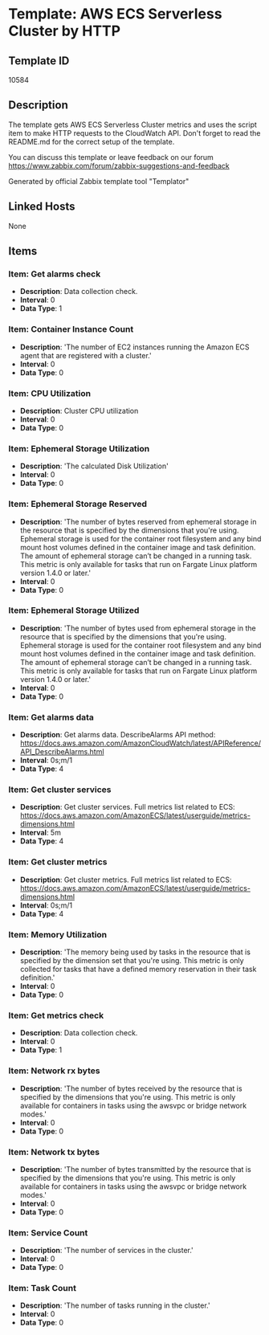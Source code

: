 # Template: AWS ECS Serverless Cluster by HTTP

## Template ID
10584

## Description
The template gets AWS ECS Serverless Cluster metrics and uses the script item to make HTTP requests to the CloudWatch API.
Don't forget to read the README.md for the correct setup of the template.

You can discuss this template or leave feedback on our forum https://www.zabbix.com/forum/zabbix-suggestions-and-feedback

Generated by official Zabbix template tool "Templator"

## Linked Hosts
None

## Items

### Item: Get alarms check
- **Description**: Data collection check.
- **Interval**: 0
- **Data Type**: 1

### Item: Container Instance Count
- **Description**: 'The number of EC2 instances running the Amazon ECS agent that are registered with a cluster.'
- **Interval**: 0
- **Data Type**: 0

### Item: CPU Utilization
- **Description**: Cluster CPU utilization
- **Interval**: 0
- **Data Type**: 0

### Item: Ephemeral Storage Utilization
- **Description**: 'The calculated Disk Utilization'
- **Interval**: 0
- **Data Type**: 0

### Item: Ephemeral Storage Reserved
- **Description**: 'The number of bytes reserved from ephemeral storage in the resource that is specified by the dimensions that you're using. Ephemeral storage is used for the container root filesystem and any bind mount host volumes defined in the container image and task definition. The amount of ephemeral storage can’t be changed in a running task.
 This metric is only available for tasks that run on Fargate Linux platform version 1.4.0 or later.'
- **Interval**: 0
- **Data Type**: 0

### Item: Ephemeral Storage Utilized
- **Description**: 'The number of bytes used from ephemeral storage in the resource that is specified by the dimensions that you're using. Ephemeral storage is used for the container root filesystem and any bind mount host volumes defined in the container image and task definition. The amount of ephemeral storage can’t be changed in a running task.
 This metric is only available for tasks that run on Fargate Linux platform version 1.4.0 or later.'
- **Interval**: 0
- **Data Type**: 0

### Item: Get alarms data
- **Description**: Get alarms data.
DescribeAlarms API method: https://docs.aws.amazon.com/AmazonCloudWatch/latest/APIReference/API_DescribeAlarms.html
- **Interval**: 0s;m/1
- **Data Type**: 4

### Item: Get cluster services
- **Description**: Get cluster services.
Full metrics list related to ECS: https://docs.aws.amazon.com/AmazonECS/latest/userguide/metrics-dimensions.html
- **Interval**: 5m
- **Data Type**: 4

### Item: Get cluster metrics
- **Description**: Get cluster metrics.
Full metrics list related to ECS: https://docs.aws.amazon.com/AmazonECS/latest/userguide/metrics-dimensions.html
- **Interval**: 0s;m/1
- **Data Type**: 4

### Item: Memory Utilization
- **Description**: 'The memory being used by tasks in the resource that is specified by the dimension set that you're using.
 This metric is only collected for tasks that have a defined memory reservation in their task definition.'
- **Interval**: 0
- **Data Type**: 0

### Item: Get metrics check
- **Description**: Data collection check.
- **Interval**: 0
- **Data Type**: 1

### Item: Network rx bytes
- **Description**: 'The number of bytes received by the resource that is specified by the dimensions that you're using.
 This metric is only available for containers in tasks using the awsvpc or bridge network modes.'
- **Interval**: 0
- **Data Type**: 0

### Item: Network tx bytes
- **Description**: 'The number of bytes transmitted by the resource that is specified by the dimensions that you're using.
 This metric is only available for containers in tasks using the awsvpc or bridge network modes.'
- **Interval**: 0
- **Data Type**: 0

### Item: Service Count
- **Description**: 'The number of services in the cluster.'
- **Interval**: 0
- **Data Type**: 0

### Item: Task Count
- **Description**: 'The number of tasks running in the cluster.'
- **Interval**: 0
- **Data Type**: 0

